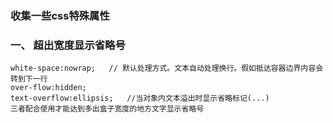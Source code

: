 ### 收集一些css特殊属性

### **一、 超出宽度显示省略号**

```
white-space:nowrap;   // 默认处理方式。文本自动处理换行。假如抵达容器边界内容会转到下一行
over-flow:hidden;
text-overflow:ellipsis;   //当对象内文本溢出时显示省略标记(...)
三者配合使用才能达到多出盒子宽度的地方文字显示省略号
```



